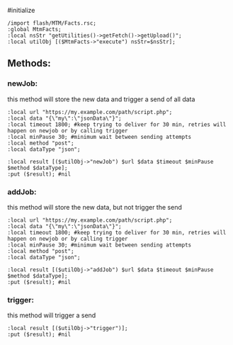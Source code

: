 #initialize

```
/import flash/MTM/Facts.rsc;
:global MtmFacts;
:local nsStr "getUtilities()->getFetch()->getUpload()";
:local utilObj [($MtmFacts->"execute") nsStr=$nsStr];
```

## Methods:


### newJob:

this method will store the new data and trigger a send of all data

```
:local url "https://my.example.com/path/script.php";
:local data "{\"my\":\"jsonData\"}";
:local timeout 1800; #keep trying to deliver for 30 min, retries will happen on newjob or by calling trigger
:local minPause 30; #minimum wait between sending attempts 
:local method "post";
:local dataType "json";

:local result [($utilObj->"newJob") $url $data $timeout $minPause $method $dataType];
:put ($result); #nil
```

### addJob:

this method will store the new data, but not trigger the send

```
:local url "https://my.example.com/path/script.php";
:local data "{\"my\":\"jsonData\"}";
:local timeout 1800; #keep trying to deliver for 30 min, retries will happen on newjob or by calling trigger
:local minPause 30; #minimum wait between sending attempts 
:local method "post";
:local dataType "json";

:local result [($utilObj->"addJob") $url $data $timeout $minPause $method $dataType];
:put ($result); #nil
```

### trigger:

this method will trigger a send

```
:local result [($utilObj->"trigger")];
:put ($result); #nil
```